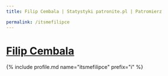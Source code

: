 ```yaml
---
title: Filip Cembala | Statystyki patronite.pl | Patromierz

permalink: /itsmefilipce
---
```


# [Filip Cembala](https://patronite.pl/itsmefilipce)

{% include profile.md name="itsmefilipce" prefix="i" %}
